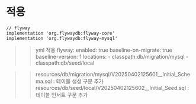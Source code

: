 
# 적용
    // flyway
    implementation 'org.flywaydb:flyway-core'
    implementation 'org.flywaydb:flyway-mysql'

>> yml 적용
  flyway: 
    enabled: true
    baseline-on-migrate: true
    baseline-version: 1
    locations:
      - classpath:db/migration/mysql
      - classpath:db/seed/local

>> resources/db/migration/mysql/V20250402125601__Initial_Schema.sql : 테이블 생성 구문 추가
>> resources/db/seed/local/V20250402125602__Initial_Seed.sql : 테이블 인서트 구문 추가


